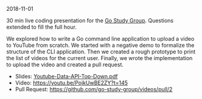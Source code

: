 2018-11-01

30 min live coding presentation for the [Go Study Group](https://gophersource.com/study-group/). Questions extended to fill the full hour.

We explored how to write a Go command line application to upload a video to YouTube from scratch. We started with a negative demo to formalize the structure of the CLI application. Then we created a rough prototype to print the list of videos for the current user. Finally, we wrote the implementation to upload the video and created a pull request.
 
* Slides: [Youtube-Data-API-Top-Down.pdf](Youtube-Data-API-Top-Down.pdf)
* Video: https://youtu.be/PojkUwBE2ZY?t=145
* Pull Request: https://github.com/go-study-group/videos/pull/2

